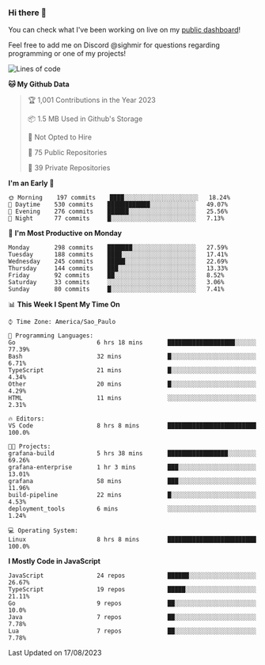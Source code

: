 ### Hi there 👋

<!--
**guicaulada/guicaulada** is a ✨ _special_ ✨ repository because its `README.md` (this file) appears on your GitHub profile.

Here are some ideas to get you started:

- 🔭 I’m currently working on ...
- 🌱 I’m currently learning ...
- 👯 I’m looking to collaborate on ...
- 🤔 I’m looking for help with ...
- 💬 Ask me about ...
- 📫 How to reach me: ...
- 😄 Pronouns: ...
- ⚡ Fun fact: ...
-->

You can check what I've been working on live on my [public dashboard](https://guicaulada.grafana.net/public-dashboards/7b7f644500ec4e6cb5d7a4e7b5ed0dab)!

Feel free to add me on Discord @sighmir for questions regarding programming or one of my projects!

<!--START_SECTION:waka-->
![Lines of code](https://img.shields.io/badge/From%20Hello%20World%20I%27ve%20Written-12.2%20million%20lines%20of%20code-blue)

**🐱 My Github Data** 

> 🏆 1,001 Contributions in the Year 2023
 > 
> 📦 1.5 MB Used in Github's Storage 
 > 
> 🚫 Not Opted to Hire
 > 
> 📜 75 Public Repositories 
 > 
> 🔑 39 Private Repositories  
 > 
**I'm an Early 🐤** 

```text
🌞 Morning    197 commits    ████░░░░░░░░░░░░░░░░░░░░░   18.24% 
🌆 Daytime    530 commits    ████████████░░░░░░░░░░░░░   49.07% 
🌃 Evening    276 commits    ██████░░░░░░░░░░░░░░░░░░░   25.56% 
🌙 Night      77 commits     █░░░░░░░░░░░░░░░░░░░░░░░░   7.13%

```
📅 **I'm Most Productive on Monday** 

```text
Monday       298 commits    ███████░░░░░░░░░░░░░░░░░░   27.59% 
Tuesday      188 commits    ████░░░░░░░░░░░░░░░░░░░░░   17.41% 
Wednesday    245 commits    █████░░░░░░░░░░░░░░░░░░░░   22.69% 
Thursday     144 commits    ███░░░░░░░░░░░░░░░░░░░░░░   13.33% 
Friday       92 commits     ██░░░░░░░░░░░░░░░░░░░░░░░   8.52% 
Saturday     33 commits     ░░░░░░░░░░░░░░░░░░░░░░░░░   3.06% 
Sunday       80 commits     █░░░░░░░░░░░░░░░░░░░░░░░░   7.41%

```


📊 **This Week I Spent My Time On** 

```text
⌚︎ Time Zone: America/Sao_Paulo

💬 Programming Languages: 
Go                       6 hrs 18 mins       ███████████████████░░░░░░   77.39% 
Bash                     32 mins             █░░░░░░░░░░░░░░░░░░░░░░░░   6.71% 
TypeScript               21 mins             █░░░░░░░░░░░░░░░░░░░░░░░░   4.34% 
Other                    20 mins             █░░░░░░░░░░░░░░░░░░░░░░░░   4.29% 
HTML                     11 mins             ░░░░░░░░░░░░░░░░░░░░░░░░░   2.31%

🔥 Editors: 
VS Code                  8 hrs 8 mins        █████████████████████████   100.0%

🐱‍💻 Projects: 
grafana-build            5 hrs 38 mins       █████████████████░░░░░░░░   69.26% 
grafana-enterprise       1 hr 3 mins         ███░░░░░░░░░░░░░░░░░░░░░░   13.01% 
grafana                  58 mins             ███░░░░░░░░░░░░░░░░░░░░░░   11.96% 
build-pipeline           22 mins             █░░░░░░░░░░░░░░░░░░░░░░░░   4.53% 
deployment_tools         6 mins              ░░░░░░░░░░░░░░░░░░░░░░░░░   1.24%

💻 Operating System: 
Linux                    8 hrs 8 mins        █████████████████████████   100.0%

```

**I Mostly Code in JavaScript** 

```text
JavaScript               24 repos            ██████░░░░░░░░░░░░░░░░░░░   26.67% 
TypeScript               19 repos            █████░░░░░░░░░░░░░░░░░░░░   21.11% 
Go                       9 repos             ██░░░░░░░░░░░░░░░░░░░░░░░   10.0% 
Java                     7 repos             ██░░░░░░░░░░░░░░░░░░░░░░░   7.78% 
Lua                      7 repos             ██░░░░░░░░░░░░░░░░░░░░░░░   7.78%

```



 Last Updated on 17/08/2023
<!--END_SECTION:waka-->
